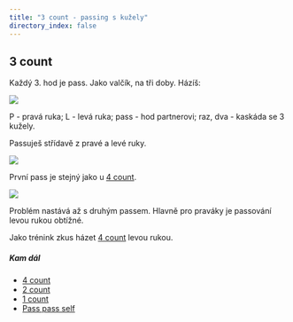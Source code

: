 ```yaml
---
title: "3 count - passing s kužely"
directory_index: false
---
```


## 3 count


Každý 3. hod je pass. Jako valčík, na tři doby. Házíš:

![](img/k/kuzely-passing-3count-rytmus.png)

P - pravá ruka; L - levá ruka; pass - hod partnerovi; raz, dva - kaskáda se 3 kužely.


Passuješ střídavě z pravé a levé ruky.

![](img/k/kuzely-passing-3counta.png)

První pass je stejný jako u <a href="4count.html" title="Základ passování.">4 count</a>.

![](img/k/kuzely-passing-3countb.png)

Problém nastává až s druhým passem. Hlavně pro praváky je passování levou rukou obtížné.


Jako trénink zkus házet <a href="4count.html" title="Základ passování.">4 count</a> levou rukou.



##### Kam dál

- [4 count](/kuzely/passing/4count.html "Základní způsob passování")
- [2 count](/kuzely/passing/2count.html "Rychlejší passing")
- [1 count](/kuzely/passing/1count.html "Každý hod je pass")
- [Pass pass self](/kuzely/passing/pps.html "PPS")
